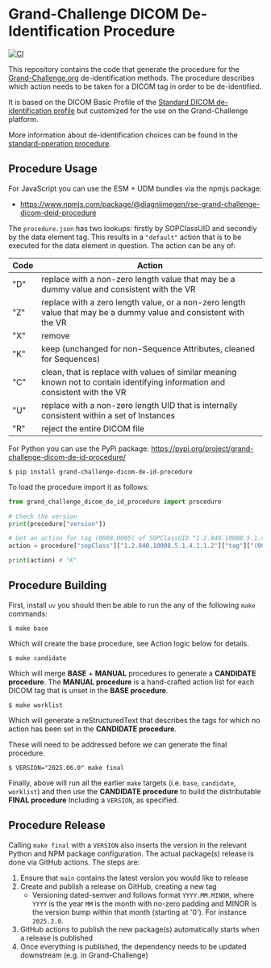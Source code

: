 # Grand-Challenge DICOM De-Identification Procedure

[![CI](https://github.com/DIAGNijmegen/rse-grand-challenge-dicom-de-id-procedure/actions/workflows/ci.yml/badge.svg)](https://github.com/DIAGNijmegen/rse-grand-challenge-dicom-de-id-procedure/actions/workflows/ci.yml)

This repository contains the code that generate the procedure for the [Grand-Challenge.org](https://www.grand-challenge.org) de-identification methods. The procedure describes which action needs to be taken for a DICOM tag in order to be de-identified.

It is based on the DICOM Basic Profile of the [Standard DICOM de-identification profile](https://dicom.nema.org/medical/dicom/current/output/chtml/part15/chapter_E.html#table_E.1-1) but customized for the use on the Grand-Challenge platform.

More information about de-identification choices can be found in the [standard-operation procedure](SOP.md).


## Procedure Usage

For JavaScript you can use the ESM + UDM bundles via the npmjs package:
- https://www.npmjs.com/package/@diagnijmegen/rse-grand-challenge-dicom-deid-procedure

The `procedure.json` has two lookups: firstly by SOPClassUID and secondly by the data element tag. This results in a `"default"` action that is to be executed for the data element in question. The action can be any of:

Code | Action
---|---
"D" |	replace with a non-zero length value that may be a dummy value and consistent with the VR
"Z" |	replace with a zero length value, or a non-zero length value that may be a dummy value and consistent with the VR
"X" |	remove
"K" |	keep (unchanged for non-Sequence Attributes, cleaned for Sequences)
"C" |	clean, that is replace with values of similar meaning known not to contain identifying information and consistent with the VR
"U" |	replace with a non-zero length UID that is internally consistent within a set of Instances
"R" |	reject the entire DICOM file

For Python you can use the PyPi package: https://pypi.org/project/grand-challenge-dicom-de-id-procedure/

    $ pip install grand-challenge-dicom-de-id-procedure

To load the procedure import it as follows:

```Python
from grand_challenge_dicom_de_id_procedure import procedure

# Check the version
print(procedure["version"])

# Get an action for tag (0008,0005) of SOPClassUID "1.2.840.10008.5.1.4.1.1.2" (CT image)
action = procedure["sopClass"]["1.2.840.10008.5.1.4.1.1.2"]["tag"]["(0008,0005)"]["default"]

print(action) # "K"
```

## Procedure Building

First, install `uv` you should then be able to run the any of the following `make` commands:

    $ make base

Which will create the base procedure, see Action logic below for details.

    $ make candidate

Which will merge **BASE** + **MANUAL** procedures to generate a **CANDIDATE procedure**. The **MANUAL procedure** is a hand-crafted action list for each DICOM tag that is unset in the **BASE procedure**.

    $ make worklist

Which will generate a reStructuredText that describes the tags for which no action has been set in the **CANDIDATE procedure**.

These will need to be addressed before we can generate the final procedure.

    $ VERSION="2025.06.0" make final

Finally, above  will run all the earlier `make` targets (i.e. `base`, `candidate`, `worklist`) and then use the **CANDIDATE procedure** to build the distributable **FINAL procedure** Including a `VERSION`, as specified.


## Procedure Release

Calling `make final` with a `VERSION` also inserts the version in the relevant Python and NPM package configuration. The actual package(s) release is done via GitHub actions. The steps are:

1. Ensure that `main` contains the latest version you would like to release
2. Create and publish a release on GitHub, creating a new tag
    - Versioning dated-semver and follows format `YYYY.MM.MINOR`, where `YYYY` is the year `MM` is the month with no-zero padding and MINOR is the version bump within that month (starting at '0'). For instance `2025.2.0`.
3. GitHub actions to publish the new package(s) automatically starts when a release is published
4. Once everything is published, the dependency needs to be updated downstream (e.g. in Grand-Challenge)
